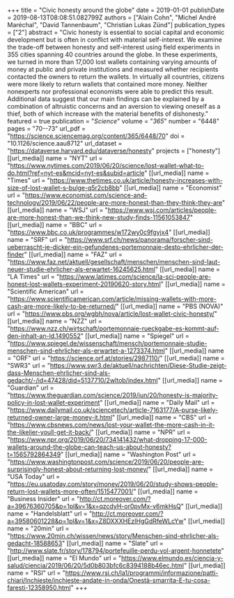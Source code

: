 +++
title = "Civic honesty around the globe"
date = 2019-01-01
publishDate = 2019-08-13T08:08:51.082799Z
authors = ["Alain Cohn", "Michel André Maréchal", "David Tannenbaum", "Christian Lukas Zünd"]
publication_types = ["2"]
abstract = "Civic honesty is essential to social capital and economic development but is often in conflict with material self-interest. We examine the trade-off between honesty and self-interest using field experiments in 355 cities spanning 40 countries around the globe. In these experiments, we turned in more than 17,000 lost wallets containing varying amounts of money at public and private institutions and measured whether recipients contacted the owners to return the wallets. In virtually all countries, citizens were more likely to return wallets that contained more money. Neither nonexperts nor professional economists were able to predict this result. Additional data suggest that our main findings can be explained by a combination of altruistic concerns and an aversion to viewing oneself as a thief, both of which increase with the material benefits of dishonesty."
featured = true
publication = "*Science*"
volume = "*365*"
number = "6448"
pages = "70--73"
url_pdf = "https://science.sciencemag.org/content/365/6448/70"
doi = "10.1126/science.aau8712"
url_dataset = "https://dataverse.harvard.edu/dataverse/honesty"
projects = ["honesty"]
[[url_media]]
    name = "NYT"
    url = "https://www.nytimes.com/2019/06/20/science/lost-wallet-what-to-do.html?ref=nyt-es&mcid=nyt-es&subid=article"
[[url_media]]
    name = "Times"
    url = "https://www.thetimes.co.uk/article/honesty-increases-with-size-of-lost-wallet-s-bulge-q5r2cb8bb"
[[url_media]]
    name = "Economist"
    url = "https://www.economist.com/science-and-technology/2019/06/22/people-are-more-honest-than-they-think-they-are"
[[url_media]]
    name = "WSJ"
    url = "https://www.wsj.com/articles/people-are-more-honest-than-we-think-new-study-finds-11561053847"
[[url_media]]
    name = "BBC"
    url = "https://www.bbc.co.uk/programmes/w172wy0c9fgyjx4"
[[url_media]]
    name = "SRF"
    url = "https://www.srf.ch/news/panorama/forscher-sind-ueberrascht-je-dicker-ein-gefundenes-portemonnaie-desto-ehrlicher-der-finder"
[[url_media]]
    name = "FAZ"
    url = "https://www.faz.net/aktuell/gesellschaft/menschen/menschen-sind-laut-neuer-studie-ehrlicher-als-erwartet-16245625.html"
[[url_media]]
    name = "LA Times"
    url = "https://www.latimes.com/science/la-sci-people-are-honest-lost-wallets-experiment-20190620-story.html"
[[url_media]]
    name = "Scientific American"
    url = "https://www.scientificamerican.com/article/missing-wallets-with-more-cash-are-more-likely-to-be-returned/"
[[url_media]]
    name = "PBS (NOVA)"
    url = "https://www.pbs.org/wgbh/nova/article/lost-wallet-civic-honesty/"
[[url_media]]
    name = "NZZ"
    url = "https://www.nzz.ch/wirtschaft/portemonnaie-rueckgabe-es-kommt-auf-den-inhalt-an-ld.1490552"
[[url_media]]
    name = "Spiegel"
    url = "https://www.spiegel.de/wissenschaft/mensch/portemonnaie-studie-menschen-sind-ehrlicher-als-erwartet-a-1273374.html"
[[url_media]]
    name = "ORF"
    url = "https://science.orf.at/stories/2987110/"
[[url_media]]
    name = "SWR3"
    url = "https://www.swr3.de/aktuell/nachrichten/Diese-Studie-zeigt-dass-Menschen-ehrlicher-sind-als-gedacht/-/id=47428/did=5137710/2wltob/index.html"
[[url_media]]
    name = "Guardian"
    url = "https://www.theguardian.com/science/2019/jun/20/honesty-is-majority-policy-in-lost-wallet-experiment"
[[url_media]]
    name = "Daily Mail"
    url = "https://www.dailymail.co.uk/sciencetech/article-7163177/A-purse-likely-returned-owner-large-money-it.html"
[[url_media]]
    name = "CBS"
    url = "https://www.cbsnews.com/news/lost-your-wallet-the-more-cash-in-it-the-likelier-youll-get-it-back/"
[[url_media]]
    name = "NPR"
    url = "https://www.npr.org/2019/06/20/734141432/what-dropping-17-000-wallets-around-the-globe-can-teach-us-about-honesty?t=1565792864349"
[[url_media]]
    name = "Washington Post"
    url = "https://www.washingtonpost.com/science/2019/06/20/people-are-surprisingly-honest-about-returning-lost-money/"
[[url_media]]
    name = "USA Today"
    url = "https://eu.usatoday.com/story/money/2019/06/20/study-shows-people-return-lost-wallets-more-often/1515477001/"
[[url_media]]
    name = "Business Insider"
    url = "http://ct.moreover.com/?a=39676360705&p=1pl&v=1&x=qzcdyH-or0pvMx-v6mkHsQ"
[[url_media]]
    name = "Handelsblatt"
    url = "http://ct.moreover.com/?a=39580601228&p=1pl&v=1&x=Z8DXXXHEzIHgGdRfeWLcYw"
[[url_media]]
    name = "20min"
    url = "https://www.20min.ch/wissen/news/story/Menschen-sind-ehrlicher-als-gedacht-18588653"
[[url_media]]
    name = "Slate"
    url = "http://www.slate.fr/story/178794/portefeuille-perdu-vol-argent-honnetete"
[[url_media]]
    name = "El Mundo"
    url = "https://www.elmundo.es/ciencia-y-salud/ciencia/2019/06/20/5d0b803bfc6c8394188b46ec.html"
[[url_media]]
    name = "RSI"
    url = "https://www.rsi.ch/la1/programmi/informazione/patti-chiari/Inchieste/inchieste-andate-in-onda/Onestà-smarrita-E-tu-cosa-faresti-12358950.html"
+++


